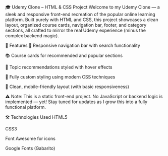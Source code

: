 🎓 Udemy Clone – HTML & CSS Project
Welcome to my Udemy Clone — a sleek and responsive front-end recreation of the popular online learning platform. Built purely with HTML and CSS, this project showcases a clean layout, organized course cards, navigation bar, footer, and category sections, all crafted to mirror the real Udemy experience (minus the complex backend magic).

🔧 Features
🎯 Responsive navigation bar with search functionality

📚 Course cards for recommended and popular sections

🧠 Topic recommendations styled with hover effects

🎨 Fully custom styling using modern CSS techniques

📱 Clean, mobile-friendly layout (with basic responsiveness)

⚠️ Note: This is a static front-end project. No JavaScript or backend logic is implemented — yet! Stay tuned for updates as I grow this into a fully functional platform.

🛠️ Technologies Used
HTML5

CSS3

Font Awesome for icons

Google Fonts (Gabarito)
